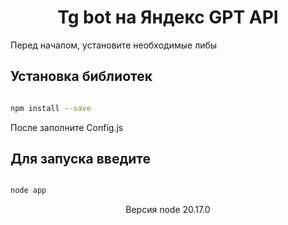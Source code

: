 <h1 align="center">Tg bot на Яндекс GPT API </h1>

Перед началом, установите необходимые либы

## Установка библиотек

```bash

𝚗𝚙𝚖 𝚒𝚗𝚜𝚝𝚊𝚕𝚕 --𝚜𝚊𝚟𝚎

```

После заполните Config.js


## Для запуска введите

```bash

node app

```


<p align="center">Версия node 20.17.0 </p>
